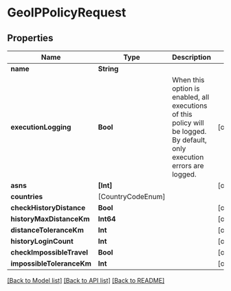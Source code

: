 # GeoIPPolicyRequest

## Properties
Name | Type | Description | Notes
------------ | ------------- | ------------- | -------------
**name** | **String** |  | 
**executionLogging** | **Bool** | When this option is enabled, all executions of this policy will be logged. By default, only execution errors are logged. | [optional] 
**asns** | **[Int]** |  | [optional] 
**countries** | [CountryCodeEnum] |  | 
**checkHistoryDistance** | **Bool** |  | [optional] 
**historyMaxDistanceKm** | **Int64** |  | [optional] 
**distanceToleranceKm** | **Int** |  | [optional] 
**historyLoginCount** | **Int** |  | [optional] 
**checkImpossibleTravel** | **Bool** |  | [optional] 
**impossibleToleranceKm** | **Int** |  | [optional] 

[[Back to Model list]](../README.md#documentation-for-models) [[Back to API list]](../README.md#documentation-for-api-endpoints) [[Back to README]](../README.md)



